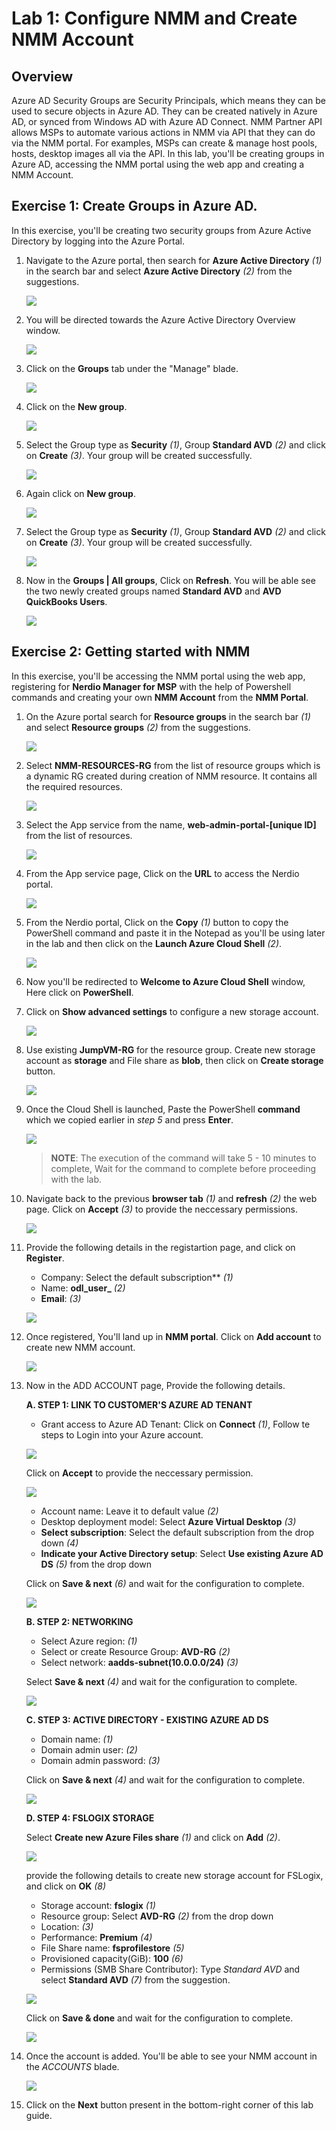 # Lab 1: Configure NMM and Create NMM Account

## Overview

Azure AD Security Groups are Security Principals, which means they can be used to secure objects in Azure AD. They can be created natively in Azure AD, or synced from Windows AD with Azure AD Connect. NMM Partner API allows MSPs to automate various actions in NMM via API that they can do via the NMM portal. For examples, MSPs can create & manage host pools, hosts, desktop images all via the API. In this lab, you'll be creating groups in Azure AD, accessing the NMM portal using the web app and creating a NMM Account.

## Exercise 1: Create Groups in Azure AD.

In this exercise, you'll be creating two security groups from Azure Active Directory by logging into the Azure Portal.

1. Navigate to the Azure portal, then search for **Azure Active Directory** *(1)* in the search bar and select **Azure Active Directory** *(2)* from the suggestions.

    ![](media/ss4.png)
    
2. You will be directed towards the Azure Active Directory Overview window.

    ![](media/ss5.png)
    
3. Click on the **Groups** tab under the "Manage" blade.

    ![](media/ss6.png)
    
4. Click on the **New group**.

    ![](media/ss7.png)
    
5. Select the Group type as **Security** *(1)*, Group **Standard AVD** *(2)* and click on **Create** *(3)*. Your group will be created successfully.

    ![](media/ss9.png)

6. Again click on **New group**.

    ![](media/ss7.png)

7. Select the Group type as **Security** *(1)*, Group **Standard AVD** *(2)* and click on **Create** *(3)*. Your group will be created successfully.

    ![](media/ss10.png)
    
8. Now in the **Groups | All groups**, Click on **Refresh**. You will be able see the two newly created groups named **Standard AVD** and **AVD QuickBooks Users**.

    ![](media/ss11.png)

## Exercise 2: Getting started with NMM

In this exercise, you'll be accessing the NMM portal using the web app, registering for **Nerdio Manager for MSP** with the help of Powershell commands and creating your own **NMM Account** from the **NMM Portal**.

1. On the Azure portal search for **Resource groups** in the search bar *(1)* and select **Resource groups** *(2)* from the suggestions.

   ![](media/s10.png)
   
1. Select **NMM-RESOURCES-RG** from the list of resource groups which is a dynamic RG created during creation of NMM resource. It contains all the required resources.

   ![](media/ss1.png)
   
1. Select the App service from the name, **web-admin-portal-[unique ID]** from the list of resources.

   ![](media/ss2.png)
   
1. From the App service page, Click on the **URL** to access the Nerdio portal.

   ![](media/ss3.png)
   
1. From the Nerdio portal, Click on the **Copy** *(1)* button to copy the PowerShell command and paste it in the Notepad as you'll be using later in the lab and then click on the **Launch Azure Cloud Shell** *(2)*.
 
   ![](media/s4.1.png)
   
1. Now you'll be redirected to **Welcome to Azure Cloud Shell** window, Here click on **PowerShell**.


   
1. Click on **Show advanced settings** to configure a new storage account.
    
   ![](media/s5.png)
   
1. Use existing **JumpVM-RG** for the resource group. Create new storage account as **storage<inject key="DeploymentID" enableCopy="false" />** and File share as **blob**, then click on **Create storage** button.

   ![](media/s6.png)
   
1. Once the Cloud Shell is launched, Paste the PowerShell **command** which we copied earlier in *step 5* and press **Enter**.

   ![](media/s7.png)

   >**NOTE**: The execution of the command will take 5 - 10 minutes to complete, Wait for the command to complete before proceeding with the lab.

1. Navigate back to the previous **browser tab** *(1)* and **refresh** *(2)* the web page. Click on **Accept** *(3)* to provide the neccessary permissions.

   ![](media/s8.png)
   
1. Provide the following details in the registartion page, and click on **Register**.

   - Company: Select the default subscription** *(1)*
   - Name: **odl_user_<inject key="DeploymentID" enableCopy="false" />** *(2)*
   - **Email**: **<inject key="AzureAdUserEmail" />** *(3)*
   
   ![](media/s9.png)
   
1. Once registered, You'll land up in **NMM portal**. Click on **Add account** to create new NMM account.

   ![](media/s11.png)
   
1. Now in the ADD ACCOUNT page, Provide the following details.

   **A. STEP 1: LINK TO CUSTOMER'S AZURE AD TENANT**
   
   - Grant access to Azure AD Tenant: Click on **Connect** *(1)*, Follow te steps to Login into your Azure account.

   ![](media/s12.1.png)
     
   Click on **Accept** to provide the neccessary permission.
     
   ![](media/s12.png)
     
   - Account name: Leave it to default value *(2)*
   - Desktop deployment model: Select **Azure Virtual Desktop** *(3)* 
   - **Select subscription**: Select the default subscription from the drop down *(4)*
   - **Indicate your Active Directory setup**: Select **Use existing Azure AD DS** *(5)* from the drop down
   
   Click on **Save & next** *(6)* and wait for the configuration to complete.
   
   ![](media/s13.png)
   
   **B. STEP 2: NETWORKING**
   
   - Select Azure region: **<inject key="Resource group Location" />** *(1)*
   - Select or create Resource Group: **AVD-RG** *(2)*
   - Select network: **aadds-subnet(10.0.0.0/24)** *(3)*
   
   Select **Save & next** *(4)* and wait for the configuration to complete.
   
   ![](media/s14.png)
   
   **C. STEP 3: ACTIVE DIRECTORY - EXISTING AZURE AD DS**
   
   - Domain name: **<inject key="Tenant FQDN" />** *(1)*
   - Domain admin user: **<inject key="AzureAdUserEmail" />** *(2)*
   - Domain admin password: **<inject key="AzureAdUserPassword" />** *(3)*

   Click on **Save & next** *(4)* and wait for the configuration to complete.
   
   ![](media/s15.png)
   
   **D. STEP 4: FSLOGIX STORAGE**
   
   Select **Create new Azure Files share** *(1)* and click on **Add** *(2)*.
   
   ![](media/ss12.png)
   
   provide the following details to create new storage account for FSLogix, and click on **OK** *(8)*
   
   - Storage account: **fslogix<inject key="DeploymentID" enableCopy="false" />** *(1)*
   - Resource group: Select **AVD-RG** *(2)* from the drop down
   - Location: **<inject key="Resource group Location" />** *(3)*
   - Performance: **Premium** *(4)*
   - File Share name: **fsprofilestore** *(5)*
   - Provisioned capacity(GiB): **100** *(6)*
   - Permissions (SMB Share Contributor): Type *Standard AVD* and select **Standard AVD** *(7)* from the suggestion.

   ![](media/ss13.png)
   
   Click on **Save & done** and wait for the configuration to complete.
   
   ![](media/s18.png)
  
1. Once the account is added. You'll be able to see your NMM account in the *ACCOUNTS* blade.

   ![](media/s19.png)

1. Click on the **Next** button present in the bottom-right corner of this lab guide.



